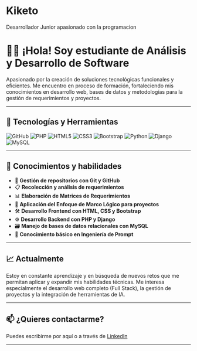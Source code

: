 # Kiketo
Desarrollador Junior apasionado con la programacion

# 👨‍💻 ¡Hola! Soy estudiante de Análisis y Desarrollo de Software

Apasionado por la creación de soluciones tecnológicas funcionales y eficientes. Me encuentro en proceso de formación, fortaleciendo mis conocimientos en desarrollo web, bases de datos y metodologías para la gestión de requerimientos y proyectos.

---

## 🚀 Tecnologías y Herramientas

![GitHub](https://img.shields.io/badge/GitHub-100000?style=for-the-badge&logo=github&logoColor=white)
![PHP](https://img.shields.io/badge/PHP-777BB4?style=for-the-badge&logo=php&logoColor=white)
![HTML5](https://img.shields.io/badge/HTML5-E34F26?style=for-the-badge&logo=html5&logoColor=white)
![CSS3](https://img.shields.io/badge/CSS3-1572B6?style=for-the-badge&logo=css3&logoColor=white)
![Bootstrap](https://img.shields.io/badge/Bootstrap-563D7C?style=for-the-badge&logo=bootstrap&logoColor=white)
![Python](https://img.shields.io/badge/Python-3776AB?style=for-the-badge&logo=python&logoColor=white)
![Django](https://img.shields.io/badge/Django-092E20?style=for-the-badge&logo=django&logoColor=white)
![MySQL](https://img.shields.io/badge/MySQL-4479A1?style=for-the-badge&logo=mysql&logoColor=white)

---

## 📌 Conocimientos y habilidades

- 📁 **Gestión de repositorios con Git y GitHub**
- 📋 **Recolección y análisis de requerimientos**
- 📊 **Elaboración de Matrices de Requerimientos**
- 🧩 **Aplicación del Enfoque de Marco Lógico para proyectos**
- 🛠️ **Desarrollo Frontend con HTML, CSS y Bootstrap**
- ⚙️ **Desarrollo Backend con PHP y Django**
- 🗃️ **Manejo de bases de datos relacionales con MySQL**
- 🤖 **Conocimiento básico en Ingeniería de Prompt**

---

## 📈 Actualmente

Estoy en constante aprendizaje y en búsqueda de nuevos retos que me permitan aplicar y expandir mis habilidades técnicas. Me interesa especialmente el desarrollo web completo (Full Stack), la gestión de proyectos y la integración de herramientas de IA.

---

## 📫 ¿Quieres contactarme?

Puedes escribirme por aquí o a través de [LinkedIn](https://www.linkedin.com/) 

---
